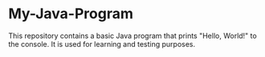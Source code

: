 # My-Java-Program
This repository contains a basic Java program that prints "Hello, World!" to the console. It is used for learning and testing purposes.
